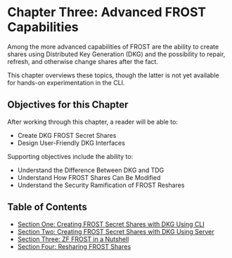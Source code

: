 # Chapter Three: Advanced FROST Capabilities

Among the more advanced capabilities of FROST are the ability to
create shares using Distributed Key Generation (DKG) and the
possibility to repair, refresh, and otherwise change shares after the
fact.

This chapter overviews these topics, though the latter is not yet
available for hands-on experimentation in the CLI.

## Objectives for this Chapter

After working through this chapter, a reader will be able to:

* Create DKG FROST Secret Shares
* Design User-Friendly DKG Interfaces

Supporting objectives include the ability to:

* Understand the Difference Between DKG and TDG
* Understand How FROST Shares Can Be Modified
* Understand the Security Ramification of FROST Reshares

## Table of Contents

  * [Section One: Creating FROST Secret Shares with DKG Using CLI](03_1_Creating_FROST_Secret_Shares_with_DKG_Using_CLI.md)
  * [Section Two: Creating FROST Secret Shares with DKG Using Server](03_2_Creating_FROST_Secret_Shares_with_DKG_Using_Server.md)
  * [Section Three: ZF FROST in a Nutshell](03_3_ZF_FROST_in_a_Nutshell.md)
  * [Section Four: Resharing FROST Shares](03_4_Refreshing_FROST_Shares.md)
  